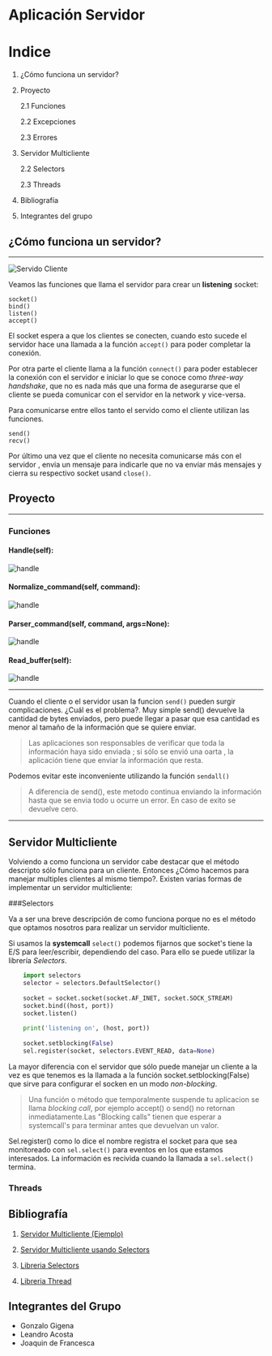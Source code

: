 # Aplicación Servidor
# Indice
1. ¿Cómo funciona un servidor?
2. Proyecto
    
    2.1 Funciones
    
    2.2 Excepciones
    
    2.3 Errores

3. Servidor Multicliente
    
    2.2 Selectors
    
    2.3 Threads

4. Bibliografía

5. Integrantes del grupo

## ¿Cómo funciona un servidor?
------------------------------

![Servido Cliente](https://files.realpython.com/media/sockets-tcp-flow.1da426797e37.jpg)

Veamos las funciones que llama el servidor para crear un **listening** socket:

    socket()
    bind()
    listen()
    accept()

El socket espera a que los clientes se conecten, cuando esto sucede el servidor hace
una llamada a la función `accept()` para poder completar la conexión.

Por otra parte el cliente llama a la función `connect()` para poder establecer
la conexión con el servidor e iniciar lo que se conoce como *three-way handshake*, que no
es nada más que una forma de asegurarse que el cliente se pueda comunicar con el servidor
en la network y vice-versa.

Para comunicarse entre ellos tanto el servido como el cliente utilizan las funciones.
    
    send()
    recv()

Por último una vez que el cliente no necesita comunicarse más con el servidor , envia 
un mensaje para indicarle que no va enviar más mensajes y cierra su respectivo 
socket usand `close()`.

## Proyecto
-----------
### Funciones

#### Handle(self):

![handle](diagrams/handle.png)
#### Normalize_command(self, command):

![handle](diagrams/normalizeCmd.png)
#### Parser_command(self, command, args=None):

![handle](diagrams/parser.png)
#### Read_buffer(self):

![handle](diagrams/readBuffer.png)

-------------------------------
Cuando el cliente o el servidor usan la funcion `send()` pueden surgir complicaciones. ¿Cuál es el problema?. Muy simple send() devuelve la cantidad de bytes enviados, pero puede llegar a pasar que esa cantidad es menor al tamaño de la información que se quiere enviar.
> Las aplicaciones son responsables de verificar que toda la información haya sido enviada ; si sólo se envió una oarta , la aplicación tiene que enviar la información que resta.

Podemos evitar este inconveniente utilizando la función `sendall()`
> A diferencia de send(), este metodo continua enviando la información hasta que se envia todo u ocurre un error. En caso de exito se devuelve cero.
------------------------------

## Servidor Multicliente
Volviendo a como funciona un servidor cabe destacar que el método descripto sólo funciona para un cliente. Entonces ¿Cómo hacemos para manejar multiples clientes al mismo tiempo?. Existen varias formas de implementar un servidor multicliente:

###Selectors 

Va a ser una breve descripción de como funciona porque no es el método que optamos nosotros para realizar un servidor multicliente. 

Si usamos la **systemcall** `select()` podemos fijarnos que socket's tiene la E/S para leer/escribir, dependiendo del caso. Para ello se puede utilizar la librería *Selectors*. 
``` python
    import selectors
    selector = selectors.DefaultSelector()
    
    socket = socket.socket(socket.AF_INET, socket.SOCK_STREAM)
    socket.bind((host, port))
    socket.listen()
    
    print('listening on', (host, port))
    
    socket.setblocking(False)
    sel.register(socket, selectors.EVENT_READ, data=None)
```
La mayor diferencia con el servidor que sólo puede manejar un cliente a la vez es que tenemos es la llamada a la función 
socket.setblocking(False) que sirve para configurar el socken en un modo *non-blocking*.
> Una función o método que temporalmente suspende tu aplicacion se llama *blocking call*, por ejemplo accept() o send() no retornan inmediatamente.Las "Blocking calls" tienen que esperar a systemcall's para terminar antes que devuelvan un valor.

Sel.register() como lo dice el nombre registra el socket para que sea monitoreado con `sel.select()` 
para eventos en los que estamos interesados. La información es recivida cuando la llamada a `sel.select()` termina.

### Threads   


## Bibliografía
1. [Servidor Multicliente (Ejemplo)](https://www.geeksforgeeks.org/socket-programming-multi-threading-python/)

2. [Servidor Multicliente usando Selectors](https://realpython.com/python-sockets/#multi-connection-client-and-server)

3. [Libreria Selectors](https://docs.python.org/3/library/selectors.html)

4. [Libreria Thread](htthttps://docs.python.org/2/library/thread.html)

## Integrantes del Grupo
- Gonzalo Gigena
- Leandro Acosta
- Joaquin de Francesca